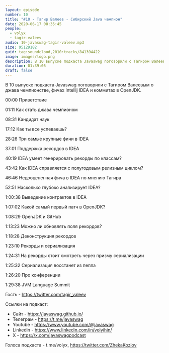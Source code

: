 ```yaml
---
layout: episode
number: 10
title: "#10 - Тагир Валеев - Сибирский Java чемпион"
date: 2020-06-17 08:35:45
people:
  - volyx
  - tagir-valeev
audio: 10-javaswag-tagir-valeev.mp3
size: 95129182
guid: tag:soundcloud,2010:tracks/841394422
image: images/logo.png
description: В 10 выпуске подкаста Javaswag поговорили с Тагиром Валеевым о джава чемпионстве, фичах Intellij IDEA и коммитах в OpenJDK.
duration: 01:39:05
draft: false
---
```


В 10 выпуске подкаста Javaswag поговорили с Тагиром Валеевым о джава чемпионстве, фичах Intellij IDEA и коммитах в OpenJDK.



00:00 Приветствие

01:11 Как стать джава чемпионом	

08:31 Кандидат наук	

17:12 Как ты все успеваешь?	 

28:26 Три самые крупные фичи в IDEA	 

37:01 Поддержка рекордов в IDEA	 

40:19 IDEA умеет генерировать рекорды по классам?	 

43:42 Как IDEA справляется с полугодовым релизным циклом?	 

46:46 Недооцененная фича в IDEA по мнению Тагира	 

52:51 Насколько глубоко анализирует IDEA?	 

1:00:38 Выведение контрактов в IDEA	 

1:07:02 Какой самый первый патч в OpenJDK?	 

1:08:29 OpenJDK и GitHub	 

1:13:23 Можно ли обновлять поля рекордов?	 

1:18:28 Деконструкция рекордов	 

1:23:10 Рекорды и сериализация	 

1:24:31 На рекорды стоит смотреть через призму сериализации	 

1:25:32 Сериализация восстанет из пепла	 

1:26:20 Про конференции	 

1:29:38 JVM Language Summit	 



Гость - https://twitter.com/tagir_valeev



Ссылки на подкаст:

* Сайт -  https://javaswag.github.io/
* Телеграм - https://t.me/javaswag
* Youtube - https://www.youtube.com/@javaswag
* Linkedin - https://www.linkedin.com/in/volyihin/
* X - https://x.com/javaswagpodcast

Голоса подкаста - t.me/volyx, https://twitter.com/ZhekaKozlov
